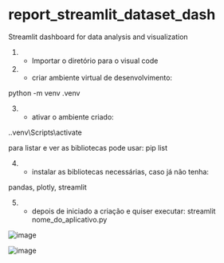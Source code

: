 # report_streamlit_dataset_dash
Streamlit dashboard for data analysis and visualization

1. - Importar o diretório para o visual code
2. - criar ambiente virtual de desenvolvimento:

python -m venv .venv

3. - ativar o ambiente criado:

.\.venv\Scripts\activate

para listar e ver as bibliotecas pode usar: pip list

4. - instalar as bibliotecas necessárias, caso já não tenha:

pandas, plotly, streamlit

5. - depois de iniciado a criação e quiser executar:
streamlit nome_do_aplicativo.py


![image](https://github.com/user-attachments/assets/25e92973-3de6-497e-814e-a9b72b36fa5e)


![image](https://github.com/user-attachments/assets/4288d3cd-6bd4-41f3-a343-14e2e1288330)
